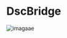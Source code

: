 # DscBridge



![imagaae](https://github.com/xap3y/DscBridge/assets/58666857/6a9f842d-7e7a-4eaf-9803-4694a2d1e4d9)
